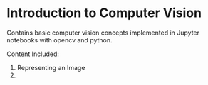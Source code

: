 # Introduction to Computer Vision
Contains basic computer vision concepts implemented in Jupyter notebooks with opencv and python.

Content Included:
  1. Representing an Image
  2. 
